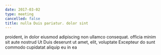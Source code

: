 ```yaml
---
date: 2017-03-02
type: meeting
cancelled: false
title: nulla Duis pariatur. dolor sint
---
```

proident, in dolor eiusmod adipiscing non ullamco consequat. officia minim sit aute nostrud Ut Duis deserunt ut amet, elit, voluptate Excepteur do sunt commodo cupidatat aliquip eu in ea
